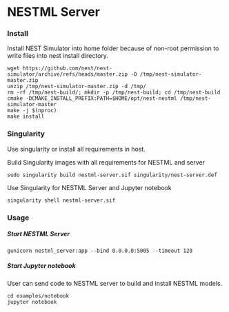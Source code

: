 # NESTML Server

### Install

Install NEST Simulator into home folder because of non-root permission
to write files into nest install directory.

```
wget https://github.com/nest/nest-simulator/archive/refs/heads/master.zip -O /tmp/nest-simulator-master.zip
unzip /tmp/nest-simulator-master.zip -d /tmp/
rm -rf /tmp/nest-build/; mkdir -p /tmp/nest-build; cd /tmp/nest-build
cmake -DCMAKE_INSTALL_PREFIX:PATH=$HOME/opt/nest-nestml /tmp/nest-simulator-master
make -j $(nproc)
make install
```

### Singularity

Use singularity or install all requirements in host.

Build Singularity images with all requirements for NESTML and server
```
sudo singularity build nestml-server.sif singularity/nest-server.def
```

Use Singularity for NESTML Server and Jupyter notebook
```
singularity shell nestml-server.sif
```


### Usage

##### Start NESTML Server

```
gunicorn nestml_server:app --bind 0.0.0.0:5005 --timeout 120
```

##### Start Jupyter notebook

User can send code to NESTML server to build and install NESTML models.

```
cd examples/notebook
jupyter notebook
```
